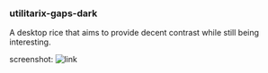 ### utilitarix-gaps-dark

A desktop rice that aims to provide decent contrast while still being interesting.

screenshot:
![link](https://i.imgur.com/bzmFMOb.png)
